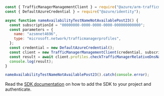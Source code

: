 ```javascript
const { TrafficManagerManagementClient } = require("@azure/arm-trafficmanager");
const { DefaultAzureCredential } = require("@azure/identity");

async function nameAvailabilityTestNameNotAvailablePost23() {
  const subscriptionId = "00000000-0000-0000-0000-000000000000";
  const parameters = {
    name: "azsmnet4696",
    type: "microsoft.network/trafficmanagerprofiles",
  };
  const credential = new DefaultAzureCredential();
  const client = new TrafficManagerManagementClient(credential, subscriptionId);
  const result = await client.profiles.checkTrafficManagerRelativeDnsNameAvailability(parameters);
  console.log(result);
}

nameAvailabilityTestNameNotAvailablePost23().catch(console.error);
```

Read the [SDK documentation](https://github.com/Azure/azure-sdk-for-js/blob/%40azure%2Farm-trafficmanager_6.0.1/sdk/trafficmanager/arm-trafficmanager/README.md) on how to add the SDK to your project and authenticate.
